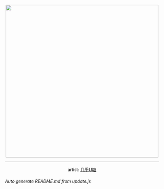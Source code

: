 
<p align="center">
  <img width="500" src="https://nekos.best/api/v2/neko/0342.png">
  <hr/>
  <center>
    artist: <a href="https://www.pixiv.net/en/artworks/87139963">几乎U糖</a>
  </center>
</p>


###### Auto generate README.md from update.js

